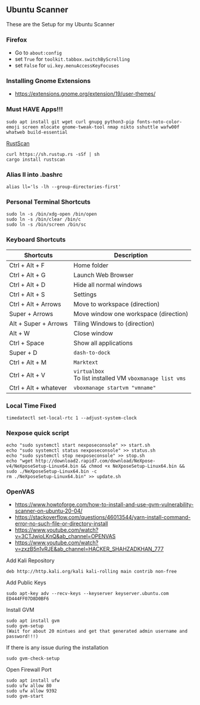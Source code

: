 ## Ubuntu Scanner
These are the Setup for my Ubuntu Scanner

### Firefox
- Go to `about:config`  
- set `True` for `toolkit.tabbox.switchByScrolling`
- set `False` for `ui.key.menuAccessKeyFocuses`

### Installing Gnome Extensions
- https://extensions.gnome.org/extension/19/user-themes/

### Must HAVE Apps!!!
```
sudo apt install git wget curl gnupg python3-pip fonts-noto-color-emoji screen mlocate gnome-tweak-tool nmap nikto sshuttle wafw00f whatweb build-essential
```

[RustScan](https://doc.rust-lang.org/cargo/getting-started/installation.html)
```
curl https://sh.rustup.rs -sSf | sh
cargo install rustscan
```

### Alias ll into .bashrc
```
alias ll='ls -lh --group-directories-first'
```

### Personal Terminal Shortcuts
```
sudo ln -s /bin/xdg-open /bin/open
sudo ln -s /bin/clear /bin/c
sudo ln -s /bin/screen /bin/sc
```

### Keyboard Shortcuts

| Shortcuts             | Description                                                  |
| --------------------- | ------------------------------------------------------------ |
| Ctrl + Alt + F        | Home folder                                                  |
| Ctrl + Alt + G        | Launch Web Browser                                           |
| Ctrl + Alt + D        | Hide all normal windows                                      |
| Ctrl + Alt + S        | Settings                                                     |
| Ctrl + Alt + Arrows   | Move to workspace (direction)                                |
| Super + Arrows        | Move window one workspace (direction)                        |
| Alt + Super + Arrows  | Tiling Windows to (direction)                                |
| Alt + W               | Close window                                                 |
| Ctrl + Space          | Show all applications                                        |
| Super + D             | `dash-to-dock`                                               |
| Ctrl + Alt + M        | `Marktext`                                                   |
| Ctrl + Alt + V        | `virtualbox` <br> To list installed VM `vboxmanage list vms` |
| Ctrl + Alt + whatever | `vboxmanage startvm "vmname"`                                |

### Local Time Fixed
```
timedatectl set-local-rtc 1 --adjust-system-clock
```

### Nexpose quick script
```
echo "sudo systemctl start nexposeconsole" >> start.sh 
echo "sudo systemctl status nexposeconsole" >> status.sh 
echo "sudo systemctl stop nexposeconsole" >> stop.sh 
echo "wget http://download2.rapid7.com/download/NeXpose-v4/NeXposeSetup-Linux64.bin && chmod +x NeXposeSetup-Linux64.bin && sudo ./NeXposeSetup-Linux64.bin -c
rm ./NeXposeSetup-Linux64.bin" >> update.sh 
```

### OpenVAS
- https://www.howtoforge.com/how-to-install-and-use-gvm-vulnerability-scanner-on-ubuntu-20-04/
- https://stackoverflow.com/questions/46013544/yarn-install-command-error-no-such-file-or-directory-install
- https://www.youtube.com/watch?v=3CTJwioLKnQ&ab_channel=OPENVAS
- https://www.youtube.com/watch?v=zxzB5n1vRJE&ab_channel=HACKER_SHAHZADKHAN_777

Add Kali Repository
```
deb http://http.kali.org/kali kali-rolling main contrib non-free
```
Add Public Keys
```
sudo apt-key adv --recv-keys --keyserver keyserver.ubuntu.com ED444FF07D8D0BF6
```
Install GVM 
```
sudo apt install gvm 
sudo gvm-setup
(Wait for about 20 mintues and get that generated admin username and password!!!)
```
If there is any issue during the installation
```
sudo gvm-check-setup
```
Open Firewall Port
```
sudo apt install ufw
sudo ufw allow 80
sudo ufw allow 9392
sudo gvm-start
```
